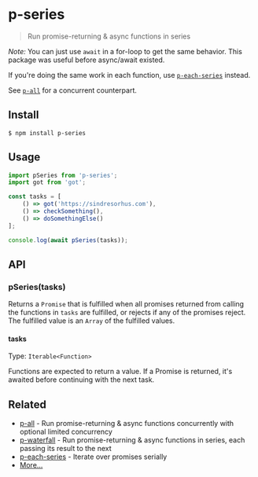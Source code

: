 # p-series

> Run promise-returning & async functions in series

*Note:* You can just use `await` in a for-loop to get the same behavior. This package was useful before async/await existed.

If you're doing the same work in each function, use [`p-each-series`](https://github.com/sindresorhus/p-each-series) instead.

See [`p-all`](https://github.com/sindresorhus/p-all) for a concurrent counterpart.

## Install

```
$ npm install p-series
```

## Usage

```js
import pSeries from 'p-series';
import got from 'got';

const tasks = [
	() => got('https://sindresorhus.com'),
	() => checkSomething(),
	() => doSomethingElse()
];

console.log(await pSeries(tasks));
```

## API

### pSeries(tasks)

Returns a `Promise` that is fulfilled when all promises returned from calling the functions in `tasks` are fulfilled, or rejects if any of the promises reject. The fulfilled value is an `Array` of the fulfilled values.

#### tasks

Type: `Iterable<Function>`

Functions are expected to return a value. If a Promise is returned, it's awaited before continuing with the next task.

## Related

- [p-all](https://github.com/sindresorhus/p-all) - Run promise-returning & async functions concurrently with optional limited concurrency
- [p-waterfall](https://github.com/sindresorhus/p-waterfall) - Run promise-returning & async functions in series, each passing its result to the next
- [p-each-series](https://github.com/sindresorhus/p-each-series) - Iterate over promises serially
- [More…](https://github.com/sindresorhus/promise-fun)
